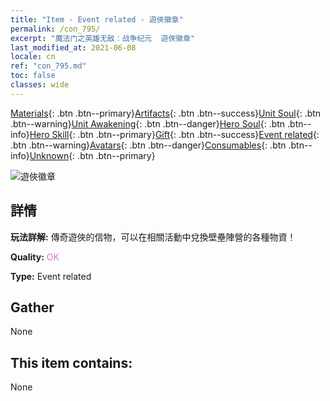 ```yaml
---
title: "Item - Event related - 遊俠徽章"
permalink: /con_795/
excerpt: "魔法门之英雄无敌：战争纪元  遊俠徽章"
last_modified_at: 2021-06-08
locale: cn
ref: "con_795.md"
toc: false
classes: wide
---
```

 [Materials](/ItemsCN/){: .btn .btn--primary}[Artifacts](/ItemsCN/Artifacts/){: .btn .btn--success}[Unit Soul](/ItemsCN/UnitSoul/){: .btn .btn--warning}[Unit Awakening](/ItemsCN/UnitAwakening/){: .btn .btn--danger}[Hero Soul](/ItemsCN/HeroSoul/){: .btn .btn--info}[Hero Skill](/ItemsCN/HeroSkill/){: .btn .btn--primary}[Gift](/ItemsCN/Gift/){: .btn .btn--success}[Event related](/ItemsCN/Events/){: .btn .btn--warning}[Avatars](/ItemsCN/Avatars/){: .btn .btn--danger}[Consumables](/ItemsCN/Consumables/){: .btn .btn--info}[Unknown](/ItemsCN/Unknown/){: .btn .btn--primary}

 ![遊俠徽章](/images/t/i_3053.png)

## 詳情
 **玩法詳解:** 傳奇遊俠的信物，可以在相關活動中兌換壁壘陣營的各種物資！

 **Quality:** <span style="color: #DA70D6">OK</span>

 **Type:** Event related

## Gather

  None

## This item contains:

  None

